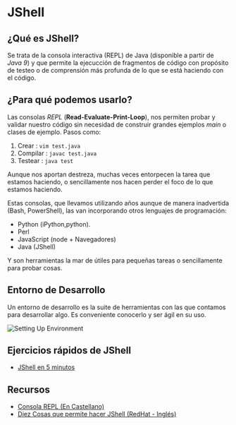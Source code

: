 # JShell 

## ¿Qué es JShell?

Se trata de la consola interactiva (REPL) de Java (disponible a partir de *Java 9*) y que permite la ejecucción de fragmentos de código con propósito de testeo o de comprensión más profunda de lo que se está haciendo con el código.

## ¿Para qué podemos usarlo?

Las consolas _REPL_ (**Read-Evaluate-Print-Loop**), nos permiten probar y validar nuestro código sin necesidad de construir grandes ejemplos _main_ o clases de ejemplo. Pasos como:

 1. Crear : `vim test.java` 
 2. Compilar :  `javac test.java`  
 3. Testear : `java test`

Aunque nos aportan destreza, muchas veces entorpecen la tarea que estamos haciendo, o sencillamente nos hacen perder el foco de lo que estamos haciendo.

Estas consolas, que llevamos utilizando años aunque de manera inadvertida (Bash, PowerShell), las van incorporando otros lenguajes de programación:

* Python (iPython,python).
* Perl
* JavaScript (node + Navegadores)
* Java (JShell)

Y son herramientas la mar de útiles para pequeñas tareas o sencillamente para probar cosas. 

## Entorno de Desarrollo

Un entorno de desarrollo es la suite de herramientas con las que contamos para desarrollar algo. Es conveniente conocerlo y ser ágil en su uso.

![Setting Up Environment](https://miro.medium.com/max/900/1*GszIo6iudvQRcmZcBfVmIA.gif)
## Ejercicios rápidos de JShell

* [ JShell en 5 minutos ](https://dzone.com/articles/jshell-in-five-minutes)

## Recursos

* [ Consola REPL (En Castellano)](https://www.adictosaltrabajo.com/2016/03/23/jshell-una-consola-repl-como-novedad-en-java-9/)
* [ Diez Cosas que permite hacer JShell (RedHat - Inglés)](https://developers.redhat.com/blog/2019/04/05/10-things-developers-need-to-know-about-jshell/)
